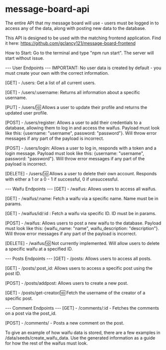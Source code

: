 # message-board-api
The entire API that my message board will use - users must be logged in to access any of the data, along with posting new data to the database.

This API is designed to be used with the matching frontend application. Find it here:
https://github.com/gclancy121/message-board-frontend

How to Start: 
Go to the terminal and type "npm run start". The server will start without issue.

--- User Endpoints ---
IMPORTANT: No user data is created by default - you must create your own with the correct information. 

[GET] - /users: Get a list of all current users. 

[GET] - /users/:username: Returns all information about a specific username.

[PUT] - /users/:id: Allows a user to update their profile and returns the updated user profile. 

[POST] - /users/register: Allows a user to add their credentials to a database, allowing them to log in and access the waifus. Payload must look like this: {username: "username", password: "password"}. Will throw error messages if any part of the payload is incorrect. 

[POST] - /users/login: Allows a user to log in, responds with a token and a login message. Payload must look like this: {username: "username", password: "password"}. Will throw error messages if any part of the payload is incorrect. 

[DELETE] - /users/:id: Allows a user to delete their own account. Responds with either a 1 or a 0 - 1 if successful, 0 if unsuccessful. 

--- Waifu Endpoints ---
[GET] - /waifus: Allows users to access all waifus.

[GET] - /waifus/:name: Fetch a waifu via a specific name. Name must be in params.

[GET] - /waifus/id/:id : Fetch a waifu via specific ID. ID must be in params. 

[POST] - /waifus: Allows users to post a new waifu to the database. Payload must look like this: {waifu_name: "name", waifu_description: "description"}. Will throw error messages if any part of the payload is incorrect. 

[DELETE] - /waifus/:id: Not currently implemented. Will allow users to delete a specific waifu at a specified ID. 

--- Posts Endpoints ---
[GET] - /posts: Allows users to access all posts.

[GET] - /posts/:post_id: Allows users to access a specific post using the post ID.

[POST] - /posts/addpost: Allows users to create a new post. 

[GET] - /posts/get-creator/:id: Fetch the username of the creator of a specific post.

--- Comment Endpoints ---
[GET] - /comments/:id - Fetches the comments on a post via the post_id.

[POST] - /comments/ - Posts a new comment on the post. 

To give an example of how waifu data is stored, there are a few examples in /data/seeds/create_waifu_data. Use the generated information as a guide for how the rest of the waifus must look. 